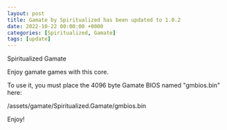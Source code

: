 ```yaml
---
layout: post
title: Gamate by Spiritualized has been updated to 1.0.2
date: 2022-10-22 00:00:00 +0000
categories: [Spiritualized, Gamate]
tags: [update]
---
```

Spiritualized Gamate

Enjoy gamate games with this core. 

To use it, you must place the 4096 byte Gamate BIOS named "gmbios.bin" here:

/assets/gamate/Spiritualized.Gamate/gmbios.bin

Enjoy!
